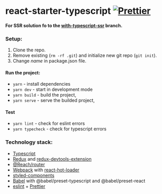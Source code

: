 # react-starter-typescript [![Prettier][prettier]][prettier]

#### For SSR solution fo to the [with-typescript-ssr](https://github.com/Tomekmularczyk/react-starter/tree/with-typescript-ssr) branch.

### Setup:

1. Clone the repo.
2. Remove existing (`rm -rf .git`) and initialize new git repo (`git init`).
3. Change _name_ in package.json file.

#### Run the project:

- `yarn` - install dependencies
- `yarn dev` - start in development mode
- `yarn build` - build the project,
- `yarn serve` - serve the builded project,

#### Test

- `yarn lint` - check for eslint errors
- `yarn typecheck` - check for typescript errors

### Technology stack:

- [Typescript](https://www.typescriptlang.org/index.html)
- [Redux](https://redux.js.org/) and [redux-devtools-extension](https://github.com/zalmoxisus/redux-devtools-extension)
- [@Reach/router](https://reach.tech/router)
- [Webpack](https://webpack.js.org/) with [react-hot-loader](http://gaearon.github.io/react-hot-loader/)
- [styled-components](https://www.styled-components.com/)
- [Babel](https://babeljs.io/) with @babel/preset-typescript and @babel/preset-react
- [eslint](https://eslint.org/) + [Prettier](https://prettier.io/)

[prettier]: https://img.shields.io/badge/code_style-prettier-ff69b4.svg?style=flat-square
